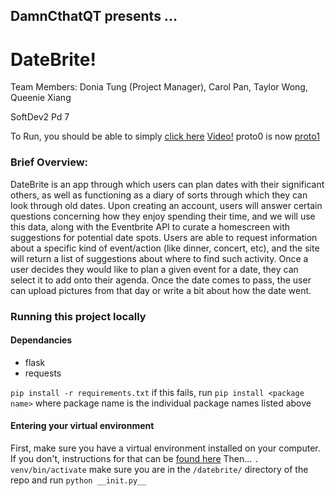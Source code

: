 ## DamnCthatQT presents ...
# DateBrite!
Team Members: Donia Tung (Project Manager), Carol Pan, Taylor Wong, Queenie Xiang

SoftDev2 Pd 7

To Run, you should be able to simply [click here](http://datebrite.stuycs.org)
[Video!](https://youtu.be/xY3uT0df1oA)
proto0 is now [proto1](http://165.227.71.95/)

### Brief Overview: 
DateBrite is an app through which users can plan dates with their significant others, as well as functioning as a diary of sorts through which they can look through old dates. Upon creating an account, users will answer certain questions concerning how they enjoy spending their time, and we will use this data, along with the Eventbrite API to curate a homescreen with suggestions for potential date spots. Users are able to request information about a specific kind of event/action (like dinner, concert, etc), and the site will return a list of suggestions about where to find such activity. Once a user decides they would like to plan a given event for a date, they can select it to add onto their agenda. Once the date comes to pass, the user can upload pictures from that day or write a bit about how the date went.


### Running this project locally
#### Dependancies
  * flask
  * requests

`pip install -r requirements.txt`
if this fails, run `pip install <package name>` where package name is the individual package names listed above
#### Entering your virtual environment
First, make sure you have a virtual environment installed on your computer. If you don't, instructions for that can be [found here](https://packaging.python.org/guides/installing-using-pip-and-virtualenv/)
Then...
`. venv/bin/activate`
make sure you are in the `/datebrite/` directory of the repo and run
`python __init.py__`
